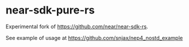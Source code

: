 # near-sdk-pure-rs

Experimental fork of https://github.com/near/near-sdk-rs.

See example of usage at https://github.com/snjax/nep4_nostd_example
